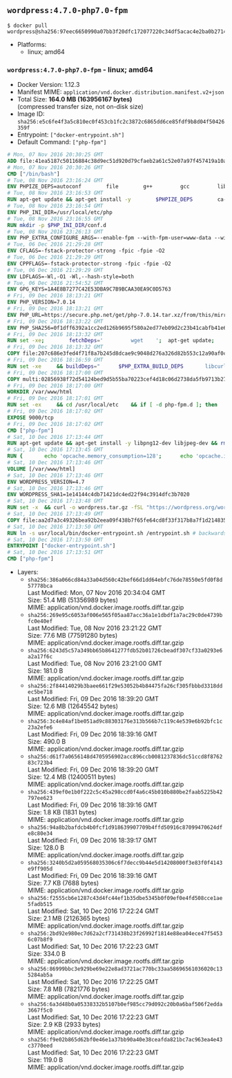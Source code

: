 ## `wordpress:4.7.0-php7.0-fpm`

```console
$ docker pull wordpress@sha256:97eec6650990a07bb3f20dfc172077220c34df5acac4e2ba0b2714dedd486b5f
```

-	Platforms:
	-	linux; amd64

### `wordpress:4.7.0-php7.0-fpm` - linux; amd64

-	Docker Version: 1.12.3
-	Manifest MIME: `application/vnd.docker.distribution.manifest.v2+json`
-	Total Size: **164.0 MB (163956167 bytes)**  
	(compressed transfer size, not on-disk size)
-	Image ID: `sha256:e5c6fe4f3a5c810ec0f453cb1fc2c3872c6865dd6ce85fdf9b8d04f50426359f`
-	Entrypoint: `["docker-entrypoint.sh"]`
-	Default Command: `["php-fpm"]`

```dockerfile
# Mon, 07 Nov 2016 20:30:25 GMT
ADD file:41ea5187c50116884c38d9ec51d920d79cfaeb2a61c52e07a97f457419a10a4f in / 
# Mon, 07 Nov 2016 20:30:26 GMT
CMD ["/bin/bash"]
# Tue, 08 Nov 2016 23:16:24 GMT
ENV PHPIZE_DEPS=autoconf 		file 		g++ 		gcc 		libc-dev 		make 		pkg-config 		re2c
# Tue, 08 Nov 2016 23:16:53 GMT
RUN apt-get update && apt-get install -y 		$PHPIZE_DEPS 		ca-certificates 		curl 		libedit2 		libsqlite3-0 		libxml2 		xz-utils 	--no-install-recommends && rm -r /var/lib/apt/lists/*
# Tue, 08 Nov 2016 23:16:54 GMT
ENV PHP_INI_DIR=/usr/local/etc/php
# Tue, 08 Nov 2016 23:16:55 GMT
RUN mkdir -p $PHP_INI_DIR/conf.d
# Tue, 08 Nov 2016 23:26:13 GMT
ENV PHP_EXTRA_CONFIGURE_ARGS=--enable-fpm --with-fpm-user=www-data --with-fpm-group=www-data
# Tue, 06 Dec 2016 21:29:28 GMT
ENV CFLAGS=-fstack-protector-strong -fpic -fpie -O2
# Tue, 06 Dec 2016 21:29:29 GMT
ENV CPPFLAGS=-fstack-protector-strong -fpic -fpie -O2
# Tue, 06 Dec 2016 21:29:29 GMT
ENV LDFLAGS=-Wl,-O1 -Wl,--hash-style=both
# Tue, 06 Dec 2016 21:54:52 GMT
ENV GPG_KEYS=1A4E8B7277C42E53DBA9C7B9BCAA30EA9C0D5763
# Fri, 09 Dec 2016 18:13:21 GMT
ENV PHP_VERSION=7.0.14
# Fri, 09 Dec 2016 18:13:21 GMT
ENV PHP_URL=https://secure.php.net/get/php-7.0.14.tar.xz/from/this/mirror PHP_ASC_URL=https://secure.php.net/get/php-7.0.14.tar.xz.asc/from/this/mirror
# Fri, 09 Dec 2016 18:13:22 GMT
ENV PHP_SHA256=0f1dff6392a1cc2ed126b9695f580a2ed77eb09d2c23b41cabfb41e6f27a8c89 PHP_MD5=a51f1d4f03f4e4c745856e9f76fca476
# Fri, 09 Dec 2016 18:13:32 GMT
RUN set -xe; 		fetchDeps=' 		wget 	'; 	apt-get update; 	apt-get install -y --no-install-recommends $fetchDeps; 	rm -rf /var/lib/apt/lists/*; 		mkdir -p /usr/src; 	cd /usr/src; 		wget -O php.tar.xz "$PHP_URL"; 		if [ -n "$PHP_SHA256" ]; then 		echo "$PHP_SHA256 *php.tar.xz" | sha256sum -c -; 	fi; 	if [ -n "$PHP_MD5" ]; then 		echo "$PHP_MD5 *php.tar.xz" | md5sum -c -; 	fi; 		if [ -n "$PHP_ASC_URL" ]; then 		wget -O php.tar.xz.asc "$PHP_ASC_URL"; 		export GNUPGHOME="$(mktemp -d)"; 		for key in $GPG_KEYS; do 			gpg --keyserver ha.pool.sks-keyservers.net --recv-keys "$key"; 		done; 		gpg --batch --verify php.tar.xz.asc php.tar.xz; 		rm -r "$GNUPGHOME"; 	fi; 		apt-get purge -y --auto-remove $fetchDeps
# Fri, 09 Dec 2016 18:13:32 GMT
COPY file:207c686e3fed4f71f8a7b245d8dcae9c9048d276a326d82b553c12a90af0c0ca in /usr/local/bin/ 
# Fri, 09 Dec 2016 18:16:59 GMT
RUN set -xe 	&& buildDeps=" 		$PHP_EXTRA_BUILD_DEPS 		libcurl4-openssl-dev 		libedit-dev 		libsqlite3-dev 		libssl-dev 		libxml2-dev 	" 	&& apt-get update && apt-get install -y $buildDeps --no-install-recommends && rm -rf /var/lib/apt/lists/* 		&& docker-php-source extract 	&& cd /usr/src/php 	&& ./configure 		--with-config-file-path="$PHP_INI_DIR" 		--with-config-file-scan-dir="$PHP_INI_DIR/conf.d" 				--disable-cgi 				--enable-ftp 		--enable-mbstring 		--enable-mysqlnd 				--with-curl 		--with-libedit 		--with-openssl 		--with-zlib 				$PHP_EXTRA_CONFIGURE_ARGS 	&& make -j "$(nproc)" 	&& make install 	&& { find /usr/local/bin /usr/local/sbin -type f -executable -exec strip --strip-all '{}' + || true; } 	&& make clean 	&& docker-php-source delete 		&& apt-get purge -y --auto-remove -o APT::AutoRemove::RecommendsImportant=false $buildDeps
# Fri, 09 Dec 2016 18:17:00 GMT
COPY multi:02856938f72d54124bed9d5b55ba70223cef4d18c06d2738da5fb9713b27e77b in /usr/local/bin/ 
# Fri, 09 Dec 2016 18:17:00 GMT
WORKDIR /var/www/html
# Fri, 09 Dec 2016 18:17:01 GMT
RUN set -ex 	&& cd /usr/local/etc 	&& if [ -d php-fpm.d ]; then 		sed 's!=NONE/!=!g' php-fpm.conf.default | tee php-fpm.conf > /dev/null; 		cp php-fpm.d/www.conf.default php-fpm.d/www.conf; 	else 		mkdir php-fpm.d; 		cp php-fpm.conf.default php-fpm.d/www.conf; 		{ 			echo '[global]'; 			echo 'include=etc/php-fpm.d/*.conf'; 		} | tee php-fpm.conf; 	fi 	&& { 		echo '[global]'; 		echo 'error_log = /proc/self/fd/2'; 		echo; 		echo '[www]'; 		echo '; if we send this to /proc/self/fd/1, it never appears'; 		echo 'access.log = /proc/self/fd/2'; 		echo; 		echo 'clear_env = no'; 		echo; 		echo '; Ensure worker stdout and stderr are sent to the main error log.'; 		echo 'catch_workers_output = yes'; 	} | tee php-fpm.d/docker.conf 	&& { 		echo '[global]'; 		echo 'daemonize = no'; 		echo; 		echo '[www]'; 		echo 'listen = [::]:9000'; 	} | tee php-fpm.d/zz-docker.conf
# Fri, 09 Dec 2016 18:17:02 GMT
EXPOSE 9000/tcp
# Fri, 09 Dec 2016 18:17:02 GMT
CMD ["php-fpm"]
# Sat, 10 Dec 2016 17:13:44 GMT
RUN apt-get update && apt-get install -y libpng12-dev libjpeg-dev && rm -rf /var/lib/apt/lists/* 	&& docker-php-ext-configure gd --with-png-dir=/usr --with-jpeg-dir=/usr 	&& docker-php-ext-install gd mysqli opcache
# Sat, 10 Dec 2016 17:13:45 GMT
RUN { 		echo 'opcache.memory_consumption=128'; 		echo 'opcache.interned_strings_buffer=8'; 		echo 'opcache.max_accelerated_files=4000'; 		echo 'opcache.revalidate_freq=2'; 		echo 'opcache.fast_shutdown=1'; 		echo 'opcache.enable_cli=1'; 	} > /usr/local/etc/php/conf.d/opcache-recommended.ini
# Sat, 10 Dec 2016 17:13:46 GMT
VOLUME [/var/www/html]
# Sat, 10 Dec 2016 17:13:46 GMT
ENV WORDPRESS_VERSION=4.7
# Sat, 10 Dec 2016 17:13:46 GMT
ENV WORDPRESS_SHA1=1e14144c4db71421dc4ed22f94c3914dfc3b7020
# Sat, 10 Dec 2016 17:13:48 GMT
RUN set -x 	&& curl -o wordpress.tar.gz -fSL "https://wordpress.org/wordpress-${WORDPRESS_VERSION}.tar.gz" 	&& echo "$WORDPRESS_SHA1 *wordpress.tar.gz" | sha1sum -c - 	&& tar -xzf wordpress.tar.gz -C /usr/src/ 	&& rm wordpress.tar.gz 	&& chown -R www-data:www-data /usr/src/wordpress
# Sat, 10 Dec 2016 17:13:49 GMT
COPY file:aa2d7a3c49326bea92b2eea09f438b7f65fe64cd8f33f317b8a7f1d21483538b in /usr/local/bin/ 
# Sat, 10 Dec 2016 17:13:50 GMT
RUN ln -s usr/local/bin/docker-entrypoint.sh /entrypoint.sh # backwards compat
# Sat, 10 Dec 2016 17:13:50 GMT
ENTRYPOINT ["docker-entrypoint.sh"]
# Sat, 10 Dec 2016 17:13:51 GMT
CMD ["php-fpm"]
```

-	Layers:
	-	`sha256:386a066cd84a33a04d560c42bef66d1dd64ebfc76de78550e5fd0f8d57778bca`  
		Last Modified: Mon, 07 Nov 2016 20:34:04 GMT  
		Size: 51.4 MB (51356989 bytes)  
		MIME: application/vnd.docker.image.rootfs.diff.tar.gzip
	-	`sha256:269e95c6053af006e565f05aa87acc36a1e1dbdf1a7ac29c0de4739bfc0e40ef`  
		Last Modified: Tue, 08 Nov 2016 23:21:22 GMT  
		Size: 77.6 MB (77591280 bytes)  
		MIME: application/vnd.docker.image.rootfs.diff.tar.gzip
	-	`sha256:6243d5c57a349bb65b8641277fdb52b01726cbeadf307cf33a0293e6a2a17f6c`  
		Last Modified: Tue, 08 Nov 2016 23:21:00 GMT  
		Size: 181.0 B  
		MIME: application/vnd.docker.image.rootfs.diff.tar.gzip
	-	`sha256:2f84414029b3baee661f29e53052b4b84475fa26cf305fbbbd3318ddec5be718`  
		Last Modified: Fri, 09 Dec 2016 18:39:20 GMT  
		Size: 12.6 MB (12645542 bytes)  
		MIME: application/vnd.docker.image.rootfs.diff.tar.gzip
	-	`sha256:3c4e84af1be051ad9c88303176e313b566b7c119c4e539e6b92bfc1c23a2efe6`  
		Last Modified: Fri, 09 Dec 2016 18:39:16 GMT  
		Size: 490.0 B  
		MIME: application/vnd.docker.image.rootfs.diff.tar.gzip
	-	`sha256:d61f7a0656148d4705956902acc896ccb0081237836dc51ccd8f876283c723b4`  
		Last Modified: Fri, 09 Dec 2016 18:39:20 GMT  
		Size: 12.4 MB (12400511 bytes)  
		MIME: application/vnd.docker.image.rootfs.diff.tar.gzip
	-	`sha256:439ef0e1b0f222c5c45a298ccd0f4a6c45b010b880be2faab5225b42797ee623`  
		Last Modified: Fri, 09 Dec 2016 18:39:16 GMT  
		Size: 1.8 KB (1831 bytes)  
		MIME: application/vnd.docker.image.rootfs.diff.tar.gzip
	-	`sha256:94a8b2bafdcb4b0fcf1d918639907709b4ffd50916c87099470624dfe8c80e34`  
		Last Modified: Fri, 09 Dec 2016 18:39:17 GMT  
		Size: 128.0 B  
		MIME: application/vnd.docker.image.rootfs.diff.tar.gzip
	-	`sha256:3240b5d2a059568035306c6f7decc9b44e5d14208000f3e83f0f4143e9ff905d`  
		Last Modified: Fri, 09 Dec 2016 18:39:16 GMT  
		Size: 7.7 KB (7688 bytes)  
		MIME: application/vnd.docker.image.rootfs.diff.tar.gzip
	-	`sha256:f2555cb6e1287c43d4fc44ef1b35dbe5345b0f09ef0e4fd508cce1ae5fadb515`  
		Last Modified: Sat, 10 Dec 2016 17:22:24 GMT  
		Size: 2.1 MB (2126365 bytes)  
		MIME: application/vnd.docker.image.rootfs.diff.tar.gzip
	-	`sha256:2bd92e980ec7d62a2cf731438b23f26992f1814e88ea04ece47f54536c07b8f9`  
		Last Modified: Sat, 10 Dec 2016 17:22:23 GMT  
		Size: 334.0 B  
		MIME: application/vnd.docker.image.rootfs.diff.tar.gzip
	-	`sha256:86999bbc3e929be69e22e8ad3721ac770bc33aa58696561036020c135284ab5a`  
		Last Modified: Sat, 10 Dec 2016 17:22:25 GMT  
		Size: 7.8 MB (7821776 bytes)  
		MIME: application/vnd.docker.image.rootfs.diff.tar.gzip
	-	`sha256:6a3d48b0a05338332b5107b0ef985cc79d092c20b0a6baf506f2edda3667f5c0`  
		Last Modified: Sat, 10 Dec 2016 17:22:23 GMT  
		Size: 2.9 KB (2933 bytes)  
		MIME: application/vnd.docker.image.rootfs.diff.tar.gzip
	-	`sha256:f9e02b865d62bf0e46e1a37bb90a40e38ceafda821bc7ac963ea4e43c3770eed`  
		Last Modified: Sat, 10 Dec 2016 17:22:23 GMT  
		Size: 119.0 B  
		MIME: application/vnd.docker.image.rootfs.diff.tar.gzip

